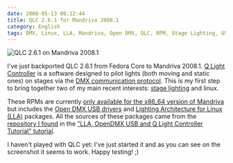 ```yaml
---
date: 2008-05-13 00:12:44
title: QLC 2.6.1 for Mandriva 2008.1
category: English
tags: DMX, Linux, LLA, Mandriva, Open DMX, QLC, RPM, Stage Lighting, USB
---
```


![QLC 2.6.1 on Mandriva 2008.1](/uploads/2008/qlc-261-on-mandriva-20081.png)

I've just backported QLC 2.6.1 from Fedora Core to Mandriva 2008.1.
[Q Light Controller](https://qlc.sourceforge.net) is a software designed to pilot
lights (both moving and static ones) on stages via the
[DMX communication protocol](https://en.wikipedia.org/wiki/DMX512-A). This is my
first step to bring together two of my main recent interests:
[stage lighting](https://en.wikipedia.org/wiki/Stage_lighting) and linux.

These RPMs are currently
[only available for the x86_64 version of Mandriva](https://github.com/kdeldycke/mandriva-specs)
but includes the
[Open DMX USB drivers](https://www.erwinrol.com/index.php?opensource/dmxusb.php)
and
[Lighting Architecture for Linux (LLA)](https://www.nomis52.net/?section=projects&sect2=lla&page=llaintro)
packages. All the sources of these packages came from the
[repository I found](https://rpms.netmindz.net/FC6/) in the
["LLA, OpenDMX USB and Q Light Controller Tutorial" tutorial](https://opendmx.net/index.php/LLA,_OpenDMX_USB_and_Q_Light_Controller_Tutorial).

I haven't played with QLC yet: I've just started it and as you can see on the
screenshot it seems to work. Happy testing! ;)
